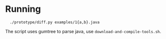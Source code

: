 
Running
=======

```
  ./prototype/diff.py examples/1{a,b}.java
```

The script uses gumtree to parse java, use `download-and-compile-tools.sh`.

